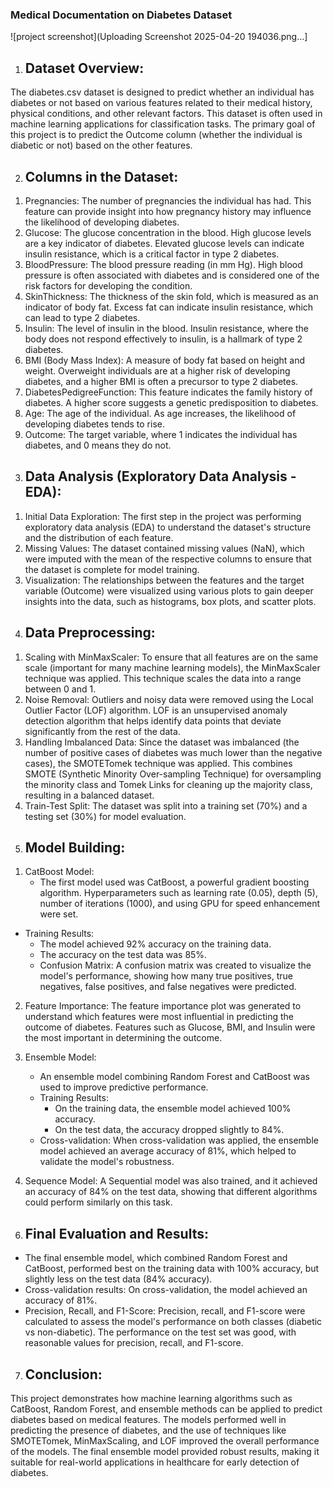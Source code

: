 ### Medical Documentation on Diabetes Dataset
![project screenshot](Uploading Screenshot 2025-04-20 194036.png…]


1) ## Dataset Overview:
The diabetes.csv dataset is designed to predict whether an individual has diabetes or not based on various features related to their medical history, physical conditions, and other relevant factors. This dataset is often used in machine learning applications for classification tasks. The primary goal of this project is to predict the Outcome column (whether the individual is diabetic or not) based on the other features.

2) ## Columns in the Dataset:

1. Pregnancies: The number of pregnancies the individual has had. This feature can provide insight into how pregnancy history may influence the likelihood of developing diabetes.
2. Glucose: The glucose concentration in the blood. High glucose levels are a key indicator of diabetes. Elevated glucose levels can indicate insulin resistance, which is a critical factor in type 2 diabetes.
3. BloodPressure: The blood pressure reading (in mm Hg). High blood pressure is often associated with diabetes and is considered one of the risk factors for developing the condition.
4. SkinThickness: The thickness of the skin fold, which is measured as an indicator of body fat. Excess fat can indicate insulin resistance, which can lead to type 2 diabetes.
5. Insulin: The level of insulin in the blood. Insulin resistance, where the body does not respond effectively to insulin, is a hallmark of type 2 diabetes.
6. BMI (Body Mass Index): A measure of body fat based on height and weight. Overweight individuals are at a higher risk of developing diabetes, and a higher BMI is often a precursor to type 2 diabetes.
7. DiabetesPedigreeFunction: This feature indicates the family history of diabetes. A higher score suggests a genetic predisposition to diabetes.
8. Age: The age of the individual. As age increases, the likelihood of developing diabetes tends to rise.
9. Outcome: The target variable, where 1 indicates the individual has diabetes, and 0 means they do not.

3) ## Data Analysis (Exploratory Data Analysis - EDA):

1. Initial Data Exploration: The first step in the project was performing exploratory data analysis (EDA) to understand the dataset's structure and the distribution of each feature.
2. Missing Values: The dataset contained missing values (NaN), which were imputed with the mean of the respective columns to ensure that the dataset is complete for model training.
3. Visualization: The relationships between the features and the target variable (Outcome) were visualized using various plots to gain deeper insights into the data, such as histograms, box plots, and scatter plots.
   
4) ## Data Preprocessing:

1. Scaling with MinMaxScaler: To ensure that all features are on the same scale (important for many machine learning models), the MinMaxScaler technique was applied. This technique scales the data into a range between 0 and 1.
2. Noise Removal: Outliers and noisy data were removed using the Local Outlier Factor (LOF) algorithm. LOF is an unsupervised anomaly detection algorithm that helps identify data points that deviate significantly from the rest of the data.
3. Handling Imbalanced Data: Since the dataset was imbalanced (the number of positive cases of diabetes was much lower than the negative cases), the SMOTETomek technique was applied. This combines SMOTE (Synthetic Minority Over-sampling Technique) for oversampling the minority class and Tomek Links for cleaning up the majority class, resulting in a balanced dataset.
4. Train-Test Split: The dataset was split into a training set (70%) and a testing set (30%) for model evaluation.

5) ## Model Building:

1. CatBoost Model: 
   - The first model used was CatBoost, a powerful gradient boosting algorithm. Hyperparameters such as learning rate (0.05), depth (5), number of iterations (1000), and using GPU for speed enhancement were set.

- Training Results: 
     - The model achieved 92% accuracy on the training data.
     - The accuracy on the test data was 85%.
   - Confusion Matrix: A confusion matrix was created to visualize the model's performance, showing how many true positives, true negatives, false positives, and false negatives were predicted.

2. Feature Importance: The feature importance plot was generated to understand which features were most influential in predicting the outcome of diabetes. Features such as Glucose, BMI, and Insulin were the most important in determining the outcome.

3. Ensemble Model:
   - An ensemble model combining Random Forest and CatBoost was used to improve predictive performance.
   - Training Results: 
     - On the training data, the ensemble model achieved 100% accuracy.
     - On the test data, the accuracy dropped slightly to 84%.
   - Cross-validation: When cross-validation was applied, the ensemble model achieved an average accuracy of 81%, which helped to validate the model's robustness.
   
4. Sequence Model: A Sequential model was also trained, and it achieved an accuracy of 84% on the test data, showing that different algorithms could perform similarly on this task.

6) ## Final Evaluation and Results:

- The final ensemble model, which combined Random Forest and CatBoost, performed best on the training data with 100% accuracy, but slightly less on the test data (84% accuracy).
- Cross-validation results: On cross-validation, the model achieved an accuracy of 81%.
- Precision, Recall, and F1-Score: Precision, recall, and F1-score were calculated to assess the model's performance on both classes (diabetic vs non-diabetic). The performance on the test set was good, with reasonable values for precision, recall, and F1-score.

7) ## Conclusion:

This project demonstrates how machine learning algorithms such as CatBoost, Random Forest, and ensemble methods can be applied to predict diabetes based on medical features. The models performed well in predicting the presence of diabetes, and the use of techniques like SMOTETomek, MinMaxScaling, and LOF improved the overall performance of the models. The final ensemble model provided robust results, making it suitable for real-world applications in healthcare for early detection of diabetes.
